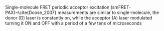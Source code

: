 Single-molecule FRET periodic acceptor excitation (smFRET-PAX)~\cite{Doose_2007} measurements are similar to single-molecule, the
donor (D) laser is constantly on, while the acceptor (A) laser modulated
turning it ON and OFF with a period of a few tens of microseconds